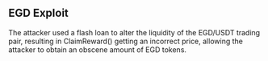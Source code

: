 <h2>EGD Exploit</h2>
<div>
<p>
The attacker used a flash loan to alter the liquidity of the EGD/USDT trading pair, resulting in ClaimReward() getting an incorrect price, allowing the attacker to obtain an obscene amount of EGD tokens.
</p>
</div>
